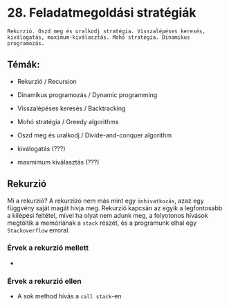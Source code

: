 # 28. Feladatmegoldási stratégiák

`
Rekurzió. Oszd meg és uralkodj stratégia. Visszalépéses keresés, kiválogatás, maximum-kiválasztás. Mohó stratégia. Dinamikus programozás.
`

## Témák:

- Rekurzió / Recursion
- Dinamikus programozás / Dynamic programming
- Visszalépéses keresés / Backtracking
- Mohó stratégia / Greedy algorithms
- Oszd meg és uralkodj / Divide-and-conquer algorithm

- kiválogatás (???)
- maxmimum kiválasztás (???)

## Rekurzió

Mi a rekurzió? A rekurzizó nem más mint egy `önhivatkozás`, azaz egy függvény saját magát hívja meg.
Rekurzió kapcsán az egyik a legfontosabb a kilépési feltétel, mivel ha olyat nem adunk meg, a folyotonos hívások megtöltik a memóriának a `stack` részét, 
és a programunk elhal egy `Stackoverflow` erroral.

### Érvek a rekurzió mellett

- 

### Érvek a rekurzió ellen

- A sok method hívás a `call stack`-en

<br>
<br>
<br>